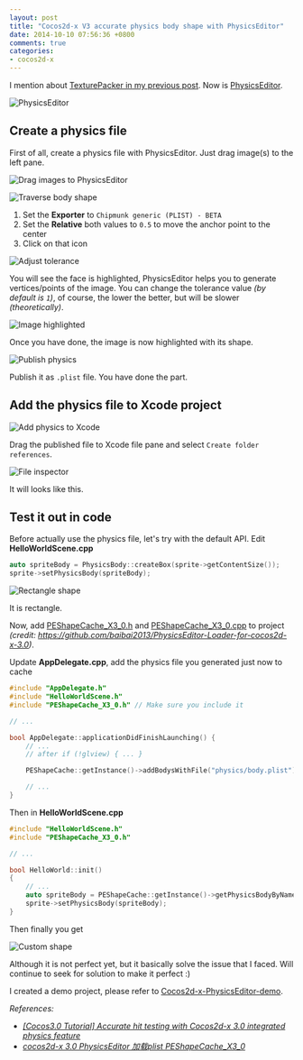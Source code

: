 ```yaml
---
layout: post
title: "Cocos2d-x V3 accurate physics body shape with PhysicsEditor"
date: 2014-10-10 07:56:36 +0800
comments: true
categories: 
- cocos2d-x
---
```


I mention about [TexturePacker in my previous post](http://jslim.net/blog/2014/09/12/create-spritesheet-for-cocos2d-x-using-with-texturepacker/).
Now is [PhysicsEditor](https://www.codeandweb.com/physicseditor).

![PhysicsEditor](http://jslim89.github.com/images/posts/2014-10-10-cocos2d-x-v3-accurate-physics-body-shape-with-physicseditor/PhysicsEditor-logo.png)

## Create a physics file

First of all, create a physics file with PhysicsEditor. Just drag image(s) to the left pane.

![Drag images to PhysicsEditor](http://jslim89.github.com/images/posts/2014-10-10-cocos2d-x-v3-accurate-physics-body-shape-with-physicseditor/drag.png)

![Traverse body shape](http://jslim89.github.com/images/posts/2014-10-10-cocos2d-x-v3-accurate-physics-body-shape-with-physicseditor/select-shape.png)

1. Set the **Exporter** to `Chipmunk generic (PLIST) - BETA`
2. Set the **Relative** both values to `0.5` to move the anchor point to the center
3. Click on that icon

![Adjust tolerance](http://jslim89.github.com/images/posts/2014-10-10-cocos2d-x-v3-accurate-physics-body-shape-with-physicseditor/adjust-tolerance.png)

You will see the face is highlighted, PhysicsEditor helps you to generate vertices/points of the image.
You can change the tolerance value _(by default is `1`)_, of course, the lower the better, but will be slower _(theoretically)_.

![Image highlighted](http://jslim89.github.com/images/posts/2014-10-10-cocos2d-x-v3-accurate-physics-body-shape-with-physicseditor/highlighted.png)

Once you have done, the image is now highlighted with its shape.

![Publish physics](http://jslim89.github.com/images/posts/2014-10-10-cocos2d-x-v3-accurate-physics-body-shape-with-physicseditor/publish.png)

Publish it as `.plist` file. You have done the part.

## Add the physics file to Xcode project

![Add physics to Xcode](http://jslim89.github.com/images/posts/2014-10-10-cocos2d-x-v3-accurate-physics-body-shape-with-physicseditor/create-folder-references.png)

Drag the published file to Xcode file pane and select `Create folder references`.

![File inspector](http://jslim89.github.com/images/posts/2014-10-10-cocos2d-x-v3-accurate-physics-body-shape-with-physicseditor/file-pane.png)

It will looks like this.

## Test it out in code

Before actually use the physics file, let's try with the default API. Edit **HelloWorldScene.cpp**

```cpp
auto spriteBody = PhysicsBody::createBox(sprite->getContentSize());
sprite->setPhysicsBody(spriteBody);
```

![Rectangle shape](http://jslim89.github.com/images/posts/2014-10-10-cocos2d-x-v3-accurate-physics-body-shape-with-physicseditor/rectangle-shape.png)

It is rectangle.

Now, add [PEShapeCache_X3_0.h](https://raw.githubusercontent.com/jslim89/Cocos2d-x-PhysicsEditor-demo/master/Classes/PEShapeCache_X3_0.h) and [PEShapeCache_X3_0.cpp](https://raw.githubusercontent.com/jslim89/Cocos2d-x-PhysicsEditor-demo/master/Classes/PEShapeCache_X3_0.cpp) to project _(credit: https://github.com/baibai2013/PhysicsEditor-Loader-for-cocos2d-x-3.0)_.

Update **AppDelegate.cpp**, add the physics file you generated just now to cache

```cpp
#include "AppDelegate.h"
#include "HelloWorldScene.h"
#include "PEShapeCache_X3_0.h" // Make sure you include it

// ...

bool AppDelegate::applicationDidFinishLaunching() {
    // ...
    // after if (!glview) { ... }

    PEShapeCache::getInstance()->addBodysWithFile("physics/body.plist");

    // ...
}
```

Then in **HelloWorldScene.cpp**

```cpp
#include "HelloWorldScene.h"
#include "PEShapeCache_X3_0.h"

// ...

bool HelloWorld::init()
{
    // ...
    auto spriteBody = PEShapeCache::getInstance()->getPhysicsBodyByName("2dx"); // the name you put in PhysicsEditor
    sprite->setPhysicsBody(spriteBody);
}
```

Then finally you get

![Custom shape](http://jslim89.github.com/images/posts/2014-10-10-cocos2d-x-v3-accurate-physics-body-shape-with-physicseditor/custom-shape.png)

Although it is not perfect yet, but it basically solve the issue that I faced. Will continue to seek for solution to make it perfect :)

I created a demo project, please refer to [Cocos2d-x-PhysicsEditor-demo](https://github.com/jslim89/Cocos2d-x-PhysicsEditor-demo).

_References:_

- _[[Cocos3.0 Tutorial] Accurate hit testing with Cocos2d-x 3.0 integrated physics feature](http://discuss.cocos2d-x.org/t/cocos3-0-tutorial-accurate-hit-testing-with-cocos2d-x-3-0-integrated-physics-feature/13393)_
- _[cocos2d-x 3.0 PhysicsEditor 加载plist PEShapeCache_X3_0](http://www.58player.com/blog-2479-100819.html)_
